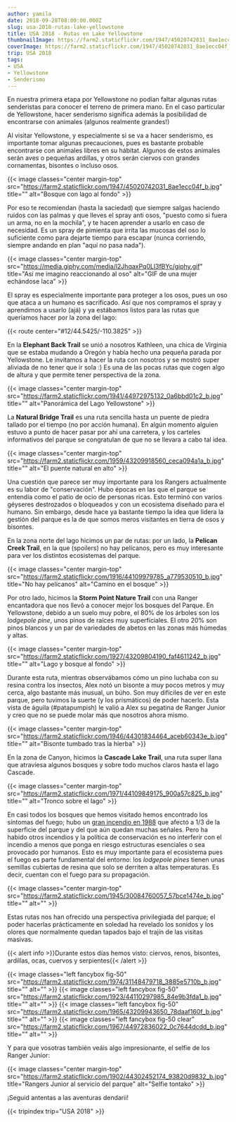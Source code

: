 ```yaml
---
author: yamila
date: 2018-09-28T08:00:00.000Z
slug: usa-2018-rutas-lake-yellowstone
title: USA 2018 - Rutas en Lake Yellowstone
thumbnailImage: https://farm2.staticflickr.com/1947/45020742031_8ae1ecc04f_c.jpg
coverImage: https://farm2.staticflickr.com/1947/45020742031_8ae1ecc04f_b.jpg
trip: USA 2018
tags:
- USA
- Yellowstone
- Senderismo
---
```


En nuestra primera etapa por Yellowstone no podían faltar algunas rutas senderistas para conocer el terreno de primera mano. En el caso particular de Yellowstone, hacer senderismo significa además la posibilidad de encontrarse con animales (algunos realmente grandes!)

<!--more-->

Al visitar Yellowstone, y especialmente si se va a hacer senderismo, es importante tomar algunas precauciones, pues es bastante probable encontrarse con animales libres en su hábitat. Algunos de estos animales serán aves o pequeñas ardillas, y otros serán ciervos con grandes cornamentas, bisontes o incluso osos.

{{< image classes="center margin-top" src="https://farm2.staticflickr.com/1947/45020742031_8ae1ecc04f_b.jpg" title="" alt="Bosque con lago al fondo" >}}

Por eso te recomiendan (hasta la saciedad) que siempre salgas haciendo ruidos con las palmas y que lleves el spray anti osos, "puesto como si fuera un arma, no en la mochila", y te hacen aprender a usarlo en caso de necesidad. Es un spray de pimienta que irrita las mucosas del oso lo suficiente como para dejarte tiempo para escapar (nunca corriendo, siempre andando en plan "aquí no pasa nada").

{{< image classes="center margin-top" src="https://media.giphy.com/media/l2JhqaxPq0Ll3fBYc/giphy.gif" title="Así me imagino reaccionando al oso" alt="GIF de una mujer echándose laca" >}}

El spray es especialmente importante para proteger a los osos, pues un oso que ataca a un humano es sacrificado. Así que nos compramos el spray y aprendimos a usarlo (ajá) y ya estábamos listos para las rutas que queríamos hacer por la zona del lago:

{{< route center="#12/44.5425/-110.3825" >}}

En la **Elephant Back Trail** se unió a nosotros Kathleen, una chica de Virginia que se estaba mudando a Oregón y había hecho una pequeña parada por Yellowstone. Le invitamos a hacer la ruta con nosotros y se mostró super aliviada de no tener que ir sola :) Es una de las pocas rutas que cogen algo de altura y que permite tener perspectiva de la zona.

{{< image classes="center margin-top" src="https://farm2.staticflickr.com/1941/44972975132_0a6bbd01c2_b.jpg" title="" alt="Panorámica del Lago Yellowstone" >}}

La **Natural Bridge Trail** es una ruta sencilla hasta un puente de piedra tallado por el tiempo (no por acción humana). En algún momento alguien estuvo a punto de hacer pasar por ahí una carretera, y los carteles informativos del parque se congratulan de que no se llevara a cabo tal idea.

{{< image classes="center margin-top" src="https://farm2.staticflickr.com/1959/43209918560_ceca094a1a_b.jpg" title="" alt="El puente natural en alto" >}}

Una cuestión que parece ser muy importante para los Rangers actualmente es su labor de "conservación". Hubo épocas en las que el parque se entendia como el patio de ocio de personas ricas. Esto terminó con varios géyseres destrozados o bloqueados y con un ecosistema diseñado para el humano. Sin embargo, desde hace ya bastante tiempo la idea que lidera la gestión del parque es la de que somos meros visitantes en tierra de osos y bisontes.

En la zona norte del lago hicimos un par de rutas: por un lado, la **Pelican Creek Trail**, en la que (spoilers) no hay pelícanos, pero es muy interesante para ver los distintos ecosistemas del parque.

{{< image classes="center margin-top" src="https://farm2.staticflickr.com/1916/44109979785_a779530510_b.jpg" title="No hay pelícanos" alt="Camino en el bosque" >}}

Por otro lado, hicimos la **Storm Point Nature Trail** con una Ranger encantadora que nos llevó a conocer mejor los bosques del Parque. En Yellowstone, debido a un suelo muy pobre, el 80% de los árboles son los *lodgepole pine*, unos pinos de raíces muy superficiales. El otro 20% son pinos blancos y un par de variedades de abetos en las zonas más húmedas y altas.

{{< image classes="center margin-top" src="https://farm2.staticflickr.com/1927/43209804190_faf4611242_b.jpg" title="" alt="Lago y bosque al fondo" >}}

Durante esta ruta, mientras observábamos cómo un pino luchaba con su resina contra los insectos, Alex notó un bisonte a muy pocos metros y muy cerca, algo bastante más inusual, un búho. Son muy difíciles de ver en este parque, pero tuvimos la suerte (y los prismáticos) de poder hacerlo. Esta vista de águila (#patapumpish) le valió a Alex su pegatina de Ranger Junior y creo que no se puede molar más que nosotros ahora mismo.

{{< image classes="center margin-top" src="https://farm2.staticflickr.com/1946/44301834464_aceb60343e_b.jpg" title="" alt="Bisonte tumbado tras la hierba" >}}

En la zona de Canyon, hicimos la **Cascade Lake Trail**, una ruta super llana que atraviesa algunos bosques y sobre todo muchos claros hasta el lago Cascade.

{{< image classes="center margin-top" src="https://farm2.staticflickr.com/1971/44109849175_900a57c825_b.jpg" title="" alt="Tronco sobre el lago" >}}

En casi todos los bosques que hemos visitado hemos encontrado los síntomas del fuego; hubo un <a href="https://es.wikipedia.org/wiki/Incendio_de_Yellowstone_de_1988" target="_blank">gran incendio en 1988</a> que afectó a 1/3 de la superficie del parque y del que aún quedan muchas señales. Pero ha habido otros incendios y la política de conservación es no interferir con el incendio a menos que ponga en riesgo estructuras esenciales o sea provocado por humanos. Esto es muy importante para el ecosistema pues el fuego es parte fundamental del entorno: los *lodgepole pines* tienen unas semillas cubiertas de resina que solo se derriten a altas temperaturas. Es decir, cuentan con el fuego para su propagación.

{{< image classes="center margin-top" src="https://farm2.staticflickr.com/1945/30084760057_57bce1474e_b.jpg" title="" alt="" >}}

Estas rutas nos han ofrecido una perspectiva privilegiada del parque; el poder hacerlas prácticamente en soledad ha revelado los sonidos y los olores que normalmente quedan tapados bajo el trajín de las visitas masivas.

{{< alert info >}}Durante estos días hemos visto: ciervos, renos, bisontes, ardillas, ocas, cuervos y serpientes{{< /alert >}}

{{< image classes="left fancybox fig-50" src="https://farm2.staticflickr.com/1974/31148479718_3885e5710b_b.jpg" title="" alt="" >}}
{{< image classes="left fancybox fig-50" src="https://farm2.staticflickr.com/1923/44110297985_84e9b3fda1_b.jpg" title="" alt="" >}}
{{< image classes="left fancybox fig-50" src="https://farm2.staticflickr.com/1965/43209943650_78daaf160f_b.jpg" title="" alt="" >}}
{{< image classes="left fancybox fig-50 clear" src="https://farm2.staticflickr.com/1967/44972836022_0c7644dcdd_b.jpg" title="" alt="" >}}

Y para que vosotras también veáis algo impresionante, el selfie de los Ranger Junior:

{{< image classes="center margin-top" src="https://farm2.staticflickr.com/1902/44302452174_93820d9832_b.jpg" title="Rangers Junior al servicio del parque" alt="Selfie tontako" >}}

¡Seguid antentas a las aventuras dendarii!

{{< tripindex trip="USA 2018" >}}
